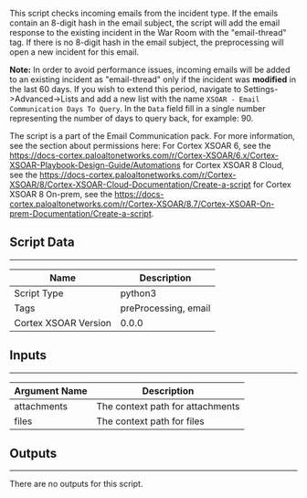 This script checks incoming emails from the incident type. If the emails contain an 8-digit hash in the email subject, the script will add the email response to the existing incident in the War Room with the "email-thread" tag. If there is no 8-digit hash in the email subject, the preprocessing will open a new incident for this email.

**Note:** In order to avoid performance issues, incoming emails will be added to an existing incident as "email-thread" only if the incident was **modified** in the last 60 days.
If you wish to extend this period, navigate to Settings->Advanced->Lists and add a new list with the name `XSOAR - Email Communication Days To Query`. In the `Data` field fill in a single number representing the number of days to query back, for example: 90.

The script is a part of the Email Communication pack.
For more information, see the section about permissions here: For Cortex XSOAR 6, see the <https://docs-cortex.paloaltonetworks.com/r/Cortex-XSOAR/6.x/Cortex-XSOAR-Playbook-Design-Guide/Automations> for Cortex XSOAR 8 Cloud, see the <https://docs-cortex.paloaltonetworks.com/r/Cortex-XSOAR/8/Cortex-XSOAR-Cloud-Documentation/Create-a-script> for Cortex XSOAR 8 On-prem, see the <https://docs-cortex.paloaltonetworks.com/r/Cortex-XSOAR/8.7/Cortex-XSOAR-On-prem-Documentation/Create-a-script>.

## Script Data

---

| **Name** | **Description** |
| --- | --- |
| Script Type | python3 |
| Tags | preProcessing, email |
| Cortex XSOAR Version | 0.0.0 |

## Inputs

---

| **Argument Name** | **Description** |
| --- | --- |
| attachments | The context path for attachments |
| files | The context path for files |

## Outputs

---
There are no outputs for this script.
